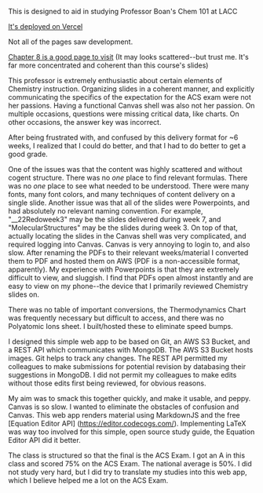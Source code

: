 This is designed to aid in studying Professor Boan's Chem 101 at LACC

[It's deployed on Vercel](https://chem101-sg.vercel.app/)

Not all of the pages saw development.

[Chapter 8 is a good page to visit](https://chem101-o6hjxhjti-jayhcrawfords-projects.vercel.app/8.html) (It may looks scattered--but trust me. It's far more concentrated and coherent than this course's slides)

This professor is extremely enthusiastic about certain elements of Chemistry instruction. 
Organizing slides in a coherent manner, and explicitly communicating the specifics of the expectation for the ACS exam were not her passions.
Having a functional Canvas shell was also not her passion. On multiple occasions, questions were missing critical data, like charts. On other occasions, the answer key was incorrect.

After being frustrated with, and confused by this delivery format for ~6 weeks, I realized that I could do better, and that I had to do better to get a good grade.

One of the issues was that the content was highly scattered and without cogent structure. There was no *one* place to find relevant formulas. There was no *one* place to see what needed to be understood. There were many fonts, many font colors, and many techniques of content delivery on a single slide.
Another issue was that all of the slides were Powerpoints, and had absolutely no relevant naming convention. For example, "__22Redoweek3" may be the slides delivered during week 7, and "MolecularStructures" may be the slides during week 3. On top of that, actually locating the slides in the Canvas shell was very complicated, and required logging into Canvas. Canvas is very annoying to login to, and also slow. After renaming the PDFs to their relevant weeks/material I converted them to PDF and hosted them on AWS (PDF is a non-accessible format, apparently). My experience with Powerpoints is that they are extremely difficult to view, and sluggish. I find that PDFs open almost instantly and are easy to view on my phone--the device that I primarily reviewed Chemistry slides on.

There was no table of important conversions, the Thermodynamics Chart was frequently necessary but difficult to access, and there was no Polyatomic Ions sheet. I built/hosted these to eliminate speed bumps.

I designed this simple web app to be based on Git, an AWS S3 Bucket, and a REST API which communicates with MongoDB. The AWS S3 Bucket hosts images. Git helps to track any changes. The REST API permitted my colleagues to make submissions for potential revision by databasing their suggestions in MongoDB.  I did not permit my colleagues to make edits without those edits first being reviewed, for obvious reasons.


My aim was to smack this together quickly, and make it usable, and peppy. Canvas is so slow. I wanted to eliminate the obstacles of confusion and Canvas.
This web app renders material using MarkdownJS and the free [Equation Editor API] (https://editor.codecogs.com/). Implementing LaTeX was way too involved for this simple, open source study guide, the Equation Editor API did it better.

The class is structured so that the final is the ACS Exam. 
I got an A in this class and scored 75% on the ACS Exam. The national average is 50%. I did not study very hard, but I did try to translate my studies into this web app, which I believe helped me a lot on the ACS Exam. 
